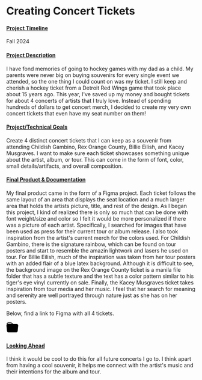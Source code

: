 # Creating Concert Tickets


#### <u>Project Timeline</u>
Fall 2024


#### <u>Project Description</u>
I have fond memories of going to hockey games with my dad as a child. My parents were never big on buying souvenirs for every single event we attended, so the one thing I could count on was my ticket. I still keep and cherish a hockey ticket from a Detroit Red Wings game that took place about 15 years ago. This year, I've saved up my money and bought tickets for about 4 concerts of artists that I truly love. Instead of spending hundreds of dollars to get concert merch, I decided to create my very own concert tickets that even have my seat number on them!


#### <u>Project/Technical Goals</u>
Create 4 distinct concert tickets that I can keep as a souvenir from attending Childish Gambino, Rex Orange County, Billie Eilish, and Kacey Musgraves. I want to make sure each ticket showcases something unique about the artist, album, or tour. This can come in the form of font, color, small details/artifacts, and overall composition.


#### <u>Final Product & Documentation</u>
My final product came in the form of a Figma project. Each ticket follows the same layout of an area that displays the seat location and a much larger area that holds the artists picture, title, and rest of the design. As I began this project, I kind of realized there is only so much that can be done with font weight/size and color so I felt it would be more personalized if there was a picture of each artist. Specifically, I searched for images that have been used as press for their current tour or album release. I also took inspiration from the artist's current merch for the colors used. For Childish Gambino, there is the signature rainbow, which can be found on tour posters and start to resemble the amazin lightwork and lasers he used on tour. For Billie Eilish, much of the inspiration was taken from her tour posters with an added flair of a blue latex background. Although it is difficult to see, the background image on the Rex Orange County ticket is a manila file folder that has a subtle texture and the text has a color pattern similar to his tiger's eye vinyl currently on sale. Finally, the Kacey Musgraves ticket takes inspiration from tour media and her music. I feel that her search for meaning and serenity are well portrayed through nature just as she has on her posters.

Below, find a link to Figma with all 4 tickets.

<div class='icon-container'>
        <a href='https://www.figma.com/design/mzGbgEidiEwewgiIFDoMQ8/Untitled?node-id=0-1&t=dLcl7BljJl383Uk9-1' target='_blank' class='icon'>
                <img src='/resources/icons/figma.svg' width='32' height='32' alt='link to  GitHub' style="border-radius:0px;">
        </a>
</div>



#### <u>Looking Ahead</u>
I think it would be cool to do this for all future concerts I go to. I think apart from having a cool souvenir, it helps me connect with the artist's music and their intentions for the album and tour.
